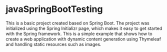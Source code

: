 # javaSpringBootTesting
This is a basic project created based on Spring Boot. The project was initialized using the Spring Initializr page, which makes it easy to get started with the Spring framework. This is a simple example that shows how to create a web application with dynamic content generation using Thymeleaf and handling static resources such as images.
